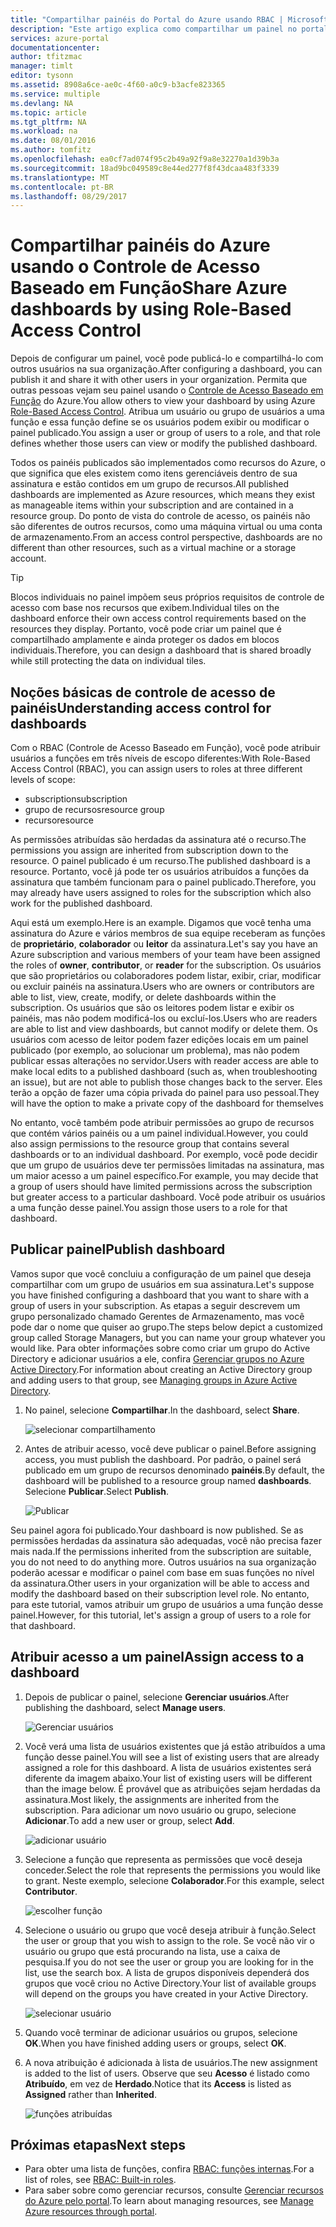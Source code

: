 ```yaml
---
title: "Compartilhar painéis do Portal do Azure usando RBAC | Microsoft Docs"
description: "Este artigo explica como compartilhar um painel no portal do Azure usando o Controle de Acesso Baseado em Função."
services: azure-portal
documentationcenter: 
author: tfitzmac
manager: timlt
editor: tysonn
ms.assetid: 8908a6ce-ae0c-4f60-a0c9-b3acfe823365
ms.service: multiple
ms.devlang: NA
ms.topic: article
ms.tgt_pltfrm: NA
ms.workload: na
ms.date: 08/01/2016
ms.author: tomfitz
ms.openlocfilehash: ea0cf7ad074f95c2b49a92f9a8e32270a1d39b3a
ms.sourcegitcommit: 18ad9bc049589c8e44ed277f8f43dcaa483f3339
ms.translationtype: MT
ms.contentlocale: pt-BR
ms.lasthandoff: 08/29/2017
---
```

# <a name="share-azure-dashboards-by-using-role-based-access-control"></a><span data-ttu-id="133fb-103">Compartilhar painéis do Azure usando o Controle de Acesso Baseado em Função</span><span class="sxs-lookup"><span data-stu-id="133fb-103">Share Azure dashboards by using Role-Based Access Control</span></span>
<span data-ttu-id="133fb-104">Depois de configurar um painel, você pode publicá-lo e compartilhá-lo com outros usuários na sua organização.</span><span class="sxs-lookup"><span data-stu-id="133fb-104">After configuring a dashboard, you can publish it and share it with other users in your organization.</span></span> <span data-ttu-id="133fb-105">Permita que outras pessoas vejam seu painel usando o [Controle de Acesso Baseado em Função](../active-directory/role-based-access-control-configure.md) do Azure.</span><span class="sxs-lookup"><span data-stu-id="133fb-105">You allow others to view your dashboard by using Azure [Role-Based Access Control](../active-directory/role-based-access-control-configure.md).</span></span> <span data-ttu-id="133fb-106">Atribua um usuário ou grupo de usuários a uma função e essa função define se os usuários podem exibir ou modificar o painel publicado.</span><span class="sxs-lookup"><span data-stu-id="133fb-106">You assign a user or group of users to a role, and that role defines whether those users can view or modify the published dashboard.</span></span> 

<span data-ttu-id="133fb-107">Todos os painéis publicados são implementados como recursos do Azure, o que significa que eles existem como itens gerenciáveis dentro de sua assinatura e estão contidos em um grupo de recursos.</span><span class="sxs-lookup"><span data-stu-id="133fb-107">All published dashboards are implemented as Azure resources, which means they exist as manageable items within your subscription and are contained in a resource group.</span></span>  <span data-ttu-id="133fb-108">Do ponto de vista do controle de acesso, os painéis não são diferentes de outros recursos, como uma máquina virtual ou uma conta de armazenamento.</span><span class="sxs-lookup"><span data-stu-id="133fb-108">From an access control perspective, dashboards are no different than other resources, such as a virtual machine or a storage account.</span></span>

> [!TIP]
> <span data-ttu-id="133fb-109">Blocos individuais no painel impõem seus próprios requisitos de controle de acesso com base nos recursos que exibem.</span><span class="sxs-lookup"><span data-stu-id="133fb-109">Individual tiles on the dashboard enforce their own access control requirements based on the resources they display.</span></span>  <span data-ttu-id="133fb-110">Portanto, você pode criar um painel que é compartilhado amplamente e ainda proteger os dados em blocos individuais.</span><span class="sxs-lookup"><span data-stu-id="133fb-110">Therefore, you can design a dashboard that is shared broadly while still protecting the data on individual tiles.</span></span>
> 
> 

## <a name="understanding-access-control-for-dashboards"></a><span data-ttu-id="133fb-111">Noções básicas de controle de acesso de painéis</span><span class="sxs-lookup"><span data-stu-id="133fb-111">Understanding access control for dashboards</span></span>
<span data-ttu-id="133fb-112">Com o RBAC (Controle de Acesso Baseado em Função), você pode atribuir usuários a funções em três níveis de escopo diferentes:</span><span class="sxs-lookup"><span data-stu-id="133fb-112">With Role-Based Access Control (RBAC), you can assign users to roles at three different levels of scope:</span></span>

* <span data-ttu-id="133fb-113">subscription</span><span class="sxs-lookup"><span data-stu-id="133fb-113">subscription</span></span>
* <span data-ttu-id="133fb-114">grupo de recursos</span><span class="sxs-lookup"><span data-stu-id="133fb-114">resource group</span></span>
* <span data-ttu-id="133fb-115">recurso</span><span class="sxs-lookup"><span data-stu-id="133fb-115">resource</span></span>

<span data-ttu-id="133fb-116">As permissões atribuídas são herdadas da assinatura até o recurso.</span><span class="sxs-lookup"><span data-stu-id="133fb-116">The permissions you assign are inherited from subscription down to the resource.</span></span> <span data-ttu-id="133fb-117">O painel publicado é um recurso.</span><span class="sxs-lookup"><span data-stu-id="133fb-117">The published dashboard is a resource.</span></span> <span data-ttu-id="133fb-118">Portanto, você já pode ter os usuários atribuídos a funções da assinatura que também funcionam para o painel publicado.</span><span class="sxs-lookup"><span data-stu-id="133fb-118">Therefore, you may already have users assigned to roles for the subscription which also work for the published dashboard.</span></span> 

<span data-ttu-id="133fb-119">Aqui está um exemplo.</span><span class="sxs-lookup"><span data-stu-id="133fb-119">Here is an example.</span></span>  <span data-ttu-id="133fb-120">Digamos que você tenha uma assinatura do Azure e vários membros de sua equipe receberam as funções de **proprietário**, **colaborador** ou **leitor** da assinatura.</span><span class="sxs-lookup"><span data-stu-id="133fb-120">Let's say you have an Azure subscription and various members of your team have been assigned the roles of **owner**, **contributor**, or **reader** for the subscription.</span></span> <span data-ttu-id="133fb-121">Os usuários que são proprietários ou colaboradores podem listar, exibir, criar, modificar ou excluir painéis na assinatura.</span><span class="sxs-lookup"><span data-stu-id="133fb-121">Users who are owners or contributors are able to list, view, create, modify, or delete dashboards within the subscription.</span></span>  <span data-ttu-id="133fb-122">Os usuários que são os leitores podem listar e exibir os painéis, mas não podem modificá-los ou excluí-los.</span><span class="sxs-lookup"><span data-stu-id="133fb-122">Users who are readers are able to list and view dashboards, but cannot modify or delete them.</span></span>  <span data-ttu-id="133fb-123">Os usuários com acesso de leitor podem fazer edições locais em um painel publicado (por exemplo, ao solucionar um problema), mas não podem publicar essas alterações no servidor.</span><span class="sxs-lookup"><span data-stu-id="133fb-123">Users with reader access are able to make local edits to a published dashboard (such as, when troubleshooting an issue), but are not able to publish those changes back to the server.</span></span>  <span data-ttu-id="133fb-124">Eles terão a opção de fazer uma cópia privada do painel para uso pessoal.</span><span class="sxs-lookup"><span data-stu-id="133fb-124">They will have the option to make a private copy of the dashboard for themselves</span></span>

<span data-ttu-id="133fb-125">No entanto, você também pode atribuir permissões ao grupo de recursos que contém vários painéis ou a um painel individual.</span><span class="sxs-lookup"><span data-stu-id="133fb-125">However, you could also assign permissions to the resource group that contains several dashboards or to an individual dashboard.</span></span> <span data-ttu-id="133fb-126">Por exemplo, você pode decidir que um grupo de usuários deve ter permissões limitadas na assinatura, mas um maior acesso a um painel específico.</span><span class="sxs-lookup"><span data-stu-id="133fb-126">For example, you may decide that a group of users should have limited permissions across the subscription but greater access to a particular dashboard.</span></span> <span data-ttu-id="133fb-127">Você pode atribuir os usuários a uma função desse painel.</span><span class="sxs-lookup"><span data-stu-id="133fb-127">You assign those users to a role for that dashboard.</span></span> 

## <a name="publish-dashboard"></a><span data-ttu-id="133fb-128">Publicar painel</span><span class="sxs-lookup"><span data-stu-id="133fb-128">Publish dashboard</span></span>
<span data-ttu-id="133fb-129">Vamos supor que você concluiu a configuração de um painel que deseja compartilhar com um grupo de usuários em sua assinatura.</span><span class="sxs-lookup"><span data-stu-id="133fb-129">Let's suppose you have finished configuring a dashboard that you want to share with a group of users in your subscription.</span></span> <span data-ttu-id="133fb-130">As etapas a seguir descrevem um grupo personalizado chamado Gerentes de Armazenamento, mas você pode dar o nome que quiser ao grupo.</span><span class="sxs-lookup"><span data-stu-id="133fb-130">The steps below depict a customized group called Storage Managers, but you can name your group whatever you would like.</span></span> <span data-ttu-id="133fb-131">Para obter informações sobre como criar um grupo do Active Directory e adicionar usuários a ele, confira [Gerenciar grupos no Azure Active Directory](../active-directory/active-directory-accessmanagement-manage-groups.md).</span><span class="sxs-lookup"><span data-stu-id="133fb-131">For information about creating an Active Directory group and adding users to that group, see [Managing groups in Azure Active Directory](../active-directory/active-directory-accessmanagement-manage-groups.md).</span></span>

1. <span data-ttu-id="133fb-132">No painel, selecione **Compartilhar**.</span><span class="sxs-lookup"><span data-stu-id="133fb-132">In the dashboard, select **Share**.</span></span>
   
     ![selecionar compartilhamento](./media/azure-portal-dashboard-share-access/select-share.png)
2. <span data-ttu-id="133fb-134">Antes de atribuir acesso, você deve publicar o painel.</span><span class="sxs-lookup"><span data-stu-id="133fb-134">Before assigning access, you must publish the dashboard.</span></span> <span data-ttu-id="133fb-135">Por padrão, o painel será publicado em um grupo de recursos denominado **painéis**.</span><span class="sxs-lookup"><span data-stu-id="133fb-135">By default, the dashboard will be published to a resource group named **dashboards**.</span></span> <span data-ttu-id="133fb-136">Selecione **Publicar**.</span><span class="sxs-lookup"><span data-stu-id="133fb-136">Select **Publish**.</span></span>
   
     ![Publicar](./media/azure-portal-dashboard-share-access/publish.png)

<span data-ttu-id="133fb-138">Seu painel agora foi publicado.</span><span class="sxs-lookup"><span data-stu-id="133fb-138">Your dashboard is now published.</span></span> <span data-ttu-id="133fb-139">Se as permissões herdadas da assinatura são adequadas, você não precisa fazer mais nada.</span><span class="sxs-lookup"><span data-stu-id="133fb-139">If the permissions inherited from the subscription are suitable, you do not need to do anything more.</span></span> <span data-ttu-id="133fb-140">Outros usuários na sua organização poderão acessar e modificar o painel com base em suas funções no nível da assinatura.</span><span class="sxs-lookup"><span data-stu-id="133fb-140">Other users in your organization will be able to access and modify the dashboard based on their subscription level role.</span></span> <span data-ttu-id="133fb-141">No entanto, para este tutorial, vamos atribuir um grupo de usuários a uma função desse painel.</span><span class="sxs-lookup"><span data-stu-id="133fb-141">However, for this tutorial, let's assign a group of users to a role for that dashboard.</span></span>

## <a name="assign-access-to-a-dashboard"></a><span data-ttu-id="133fb-142">Atribuir acesso a um painel</span><span class="sxs-lookup"><span data-stu-id="133fb-142">Assign access to a dashboard</span></span>
1. <span data-ttu-id="133fb-143">Depois de publicar o painel, selecione **Gerenciar usuários**.</span><span class="sxs-lookup"><span data-stu-id="133fb-143">After publishing the dashboard, select **Manage users**.</span></span>
   
     ![Gerenciar usuários](./media/azure-portal-dashboard-share-access/manage-users.png)
2. <span data-ttu-id="133fb-145">Você verá uma lista de usuários existentes que já estão atribuídos a uma função desse painel.</span><span class="sxs-lookup"><span data-stu-id="133fb-145">You will see a list of existing users that are already assigned a role for this dashboard.</span></span> <span data-ttu-id="133fb-146">A lista de usuários existentes será diferente da imagem abaixo.</span><span class="sxs-lookup"><span data-stu-id="133fb-146">Your list of existing users will be different than the image below.</span></span> <span data-ttu-id="133fb-147">É provável que as atribuições sejam herdadas da assinatura.</span><span class="sxs-lookup"><span data-stu-id="133fb-147">Most likely, the assignments are inherited from the subscription.</span></span> <span data-ttu-id="133fb-148">Para adicionar um novo usuário ou grupo, selecione **Adicionar**.</span><span class="sxs-lookup"><span data-stu-id="133fb-148">To add a new user or group, select **Add**.</span></span>
   
     ![adicionar usuário](./media/azure-portal-dashboard-share-access/existing-users.png)
3. <span data-ttu-id="133fb-150">Selecione a função que representa as permissões que você deseja conceder.</span><span class="sxs-lookup"><span data-stu-id="133fb-150">Select the role that represents the permissions you would like to grant.</span></span> <span data-ttu-id="133fb-151">Neste exemplo, selecione **Colaborador**.</span><span class="sxs-lookup"><span data-stu-id="133fb-151">For this example, select **Contributor**.</span></span>
   
     ![escolher função](./media/azure-portal-dashboard-share-access/select-role.png)
4. <span data-ttu-id="133fb-153">Selecione o usuário ou grupo que você deseja atribuir à função.</span><span class="sxs-lookup"><span data-stu-id="133fb-153">Select the user or group that you wish to assign to the role.</span></span> <span data-ttu-id="133fb-154">Se você não vir o usuário ou grupo que está procurando na lista, use a caixa de pesquisa.</span><span class="sxs-lookup"><span data-stu-id="133fb-154">If you do not see the user or group you are looking for in the list, use the search box.</span></span> <span data-ttu-id="133fb-155">A lista de grupos disponíveis dependerá dos grupos que você criou no Active Directory.</span><span class="sxs-lookup"><span data-stu-id="133fb-155">Your list of available groups will depend on the groups you have created in your Active Directory.</span></span>
   
     ![selecionar usuário](./media/azure-portal-dashboard-share-access/select-user.png) 
5. <span data-ttu-id="133fb-157">Quando você terminar de adicionar usuários ou grupos, selecione **OK**.</span><span class="sxs-lookup"><span data-stu-id="133fb-157">When you have finished adding users or groups, select **OK**.</span></span> 
6. <span data-ttu-id="133fb-158">A nova atribuição é adicionada à lista de usuários.</span><span class="sxs-lookup"><span data-stu-id="133fb-158">The new assignment is added to the list of users.</span></span> <span data-ttu-id="133fb-159">Observe que seu **Acesso** é listado como **Atribuído**, em vez de **Herdado**.</span><span class="sxs-lookup"><span data-stu-id="133fb-159">Notice that its **Access** is listed as **Assigned** rather than **Inherited**.</span></span>
   
     ![funções atribuídas](./media/azure-portal-dashboard-share-access/assigned-roles.png)

## <a name="next-steps"></a><span data-ttu-id="133fb-161">Próximas etapas</span><span class="sxs-lookup"><span data-stu-id="133fb-161">Next steps</span></span>
* <span data-ttu-id="133fb-162">Para obter uma lista de funções, confira [RBAC: funções internas](../active-directory/role-based-access-built-in-roles.md).</span><span class="sxs-lookup"><span data-stu-id="133fb-162">For a list of roles, see [RBAC: Built-in roles](../active-directory/role-based-access-built-in-roles.md).</span></span>
* <span data-ttu-id="133fb-163">Para saber sobre como gerenciar recursos, consulte [Gerenciar recursos do Azure pelo portal](resource-group-portal.md).</span><span class="sxs-lookup"><span data-stu-id="133fb-163">To learn about managing resources, see [Manage Azure resources through portal](resource-group-portal.md).</span></span>

